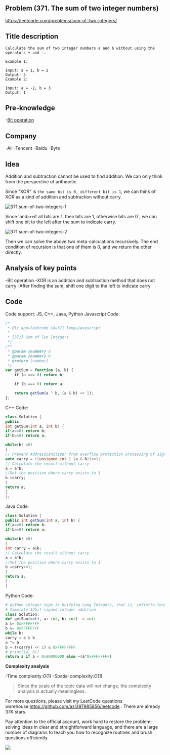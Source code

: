 ## Problem (371. The sum of two integer numbers)

https://leetcode.com/problems/sum-of-two-integers/

## Title description

```
Calculate the sum of two integer numbers a and b without using the operators + and -.

Example 1:

Input: a = 1, b = 2
Output: 3
Example 2:

Input: a = -2, b = 3
Output: 1

```

## Pre-knowledge

-[Bit operation](https://github.com/azl397985856/leetcode/blob/master/thinkings/bit.md)

## Company

-Ali
-Tencent
-Baidu
-Byte

## Idea

Addition and subtraction cannot be used to find addition. We can only think from the perspective of arithmetic.

Since "XOR" is `the same bit is 0, different bit is 1`, we can think of XOR as a kind of addition and subtraction without carry.

![371.sum-of-two-integers-1](https://p.ipic.vip/td5ndr.jpg)

Since 'and`are`if all bits are 1, then bits are 1, otherwise bits are 0`, we can shift one bit to the left after the sum to indicate carry.

![371.sum-of-two-integers-2](https://p.ipic.vip/2fvfdy.jpg)

Then we can solve the above two meta-calculations recursively. The end condition of recursion is that one of them is 0, and we return the other directly.

## Analysis of key points

-Bit operation
-XOR is an addition and subtraction method that does not carry
-After finding the sum, shift one digit to the left to indicate carry

## Code

Code support: JS, C++, Java, Python
Javascript Code:

```js
/*
 * @lc app=leetcode id=371 lang=javascript
 *
 * [371] Sum of Two Integers
 */
/**
 * @param {number} a
 * @param {number} b
 * @return {number}
 */
var getSum = function (a, b) {
	if (a === 0) return b;

	if (b === 0) return a;

	return getSum(a ^ b, (a & b) << 1);
};
```

C++ Code:

```c++
class Solution {
public:
int getSum(int a, int b) {
if(a==0) return b;
if(b==0) return a;

while(b! =0)
{
// Prevent AddressSanitizer from overflow protection processing of signed left shift
auto carry = ((unsigned int ) (a & b))<<1;
// Calculate the result without carry
a = a^b;
//Set the position where carry exists to 1
b =carry;
}
return a;
}
};
```

Java Code:

```java
class Solution {
public int getSum(int a, int b) {
if(a==0) return b;
if(b==0) return a;

while(b! =0)
{
int carry = a&b;
// Calculate the result without carry
a = a^b;
//Set the position where carry exists to 1
b =carry<<1;
}
return a;
}
}
```

Python Code:

```python
# python integer type is Unifying Long Integers, that is, infinite-length integer type.
# Simulate 32bit signed integer addition
class Solution:
def getSum(self, a: int, b: int) -> int:
a &= 0xFFFFFFFF
b &= 0xFFFFFFFF
while b:
carry = a & b
a ^= b
b = ((carry) << 1) & 0xFFFFFFFF
# print((a, b))
return a if a < 0x80000000 else ~(a^0xFFFFFFFF)
```

**Complexity analysis**

-Time complexity:$O(1)$
-Spatial complexity:$O(1)$

> Since the scale of the topic data will not change, the complexity analysis is actually meaningless.

For more questions, please visit my LeetCode questions warehouse:https://github.com/azl397985856/leetcode . There are already 37K stars.

Pay attention to the official account, work hard to restore the problem-solving ideas in clear and straightforward language, and there are a large number of diagrams to teach you how to recognize routines and brush questions efficiently.

![](https://p.ipic.vip/uus3jb.jpg)
